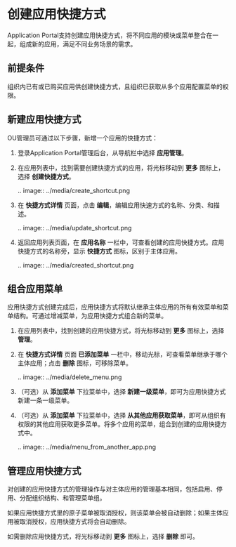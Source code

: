 # 创建应用快捷方式

Application Portal支持创建应用快捷方式，将不同应用的模块或菜单整合在一起，组成新的应用，满足不同业务场景的需求。

## 前提条件

组织内已有或已购买应用供创建快捷方式，且组织已获取从多个应用配置菜单的权限。

## 新建应用快捷方式

OU管理员可通过以下步骤，新增一个应用的快捷方式：

1. 登录Application Portal管理后台，从导航栏中选择 **应用管理**。

2. 在应用列表中，找到需要创建快捷方式的应用，将光标移动到 **更多** 图标上，选择 **创建快捷方式**。

   .. image:: ../media/create_shortcut.png

3. 在 **快捷方式详情** 页面，点击 **编辑**，编辑应用快速方式的名称、分类、和描述。

   .. image:: ../media/update_shortcut.png

4. 返回应用列表页面，在 **应用名称** 一栏中，可查看创建的应用快捷方式。应用快捷方式的名称旁，显示 **快捷方式** 图标，区别于主体应用。

   .. image:: ../media/created_shortcut.png

## 组合应用菜单

应用快捷方式创建完成后，应用快捷方式将默认继承主体应用的所有有效菜单和菜单结构。可通过增减菜单，为应用快捷方式组合新的菜单。

1. 在应用列表中，找到创建的应用快捷方式，将光标移动到 **更多** 图标上，选择 **管理**。

2. 在 **快捷方式详情** 页面 **已添加菜单** 一栏中，移动光标，可查看菜单继承于哪个主体应用；点击 **删除** 图标，可移除菜单。

   .. image:: ../media/delete_menu.png

3. （可选）从 **添加菜单** 下拉菜单中，选择 **新建一级菜单**，即可为应用快捷方式新建一条一级菜单。

4. （可选）从 **添加菜单** 下拉菜单中，选择 **从其他应用获取菜单**，即可从组织有权限的其他应用获取更多菜单。将多个应用的菜单，组合到创建的应用快捷方式中。

   .. image:: ../media/menu_from_another_app.png

## 管理应用快捷方式

对创建的应用快捷方式的管理操作与对主体应用的管理基本相同，包括启用、停用、分配组织结构、和管理菜单组。

如果应用快捷方式里的原子菜单被取消授权，则该菜单会被自动删除；如果主体应用被取消授权，应用快捷方式将会自动删除。

如需删除应用快捷方式，将光标移动到 **更多** 图标上，选择 **删除** 即可。

<!-- end -->
